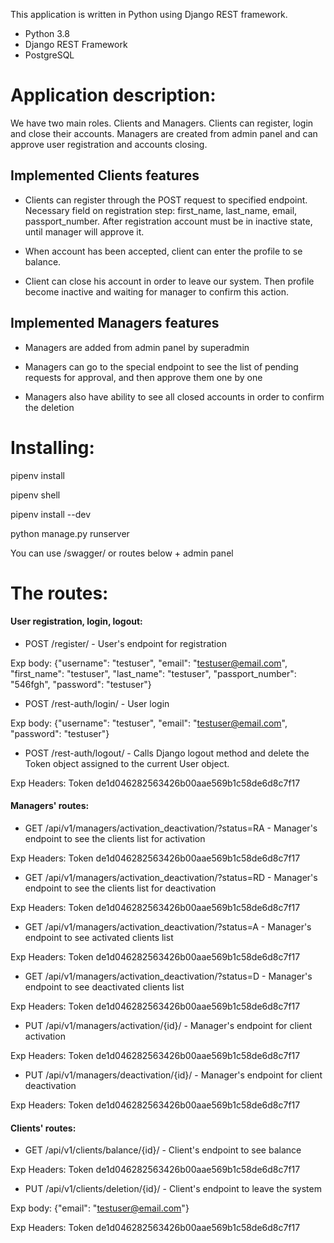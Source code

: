  This application is written in Python using Django REST framework.
- Python 3.8
- Django REST Framework
- PostgreSQL


# Application description:

We have two main roles. Clients and Managers.
Clients can register, login and close their accounts.
Managers are created from admin panel and can approve user
registration and accounts closing.


## Implemented Clients features

- Clients can register through the POST request to specified
endpoint. Necessary field on registration step: first_name,
last_name, email, passport_number.
After registration account must be in inactive state, until
manager will approve it.

- When account has been accepted, client can enter the profile to
se balance.

- Client can close his account in order to leave our system. Then
profile become inactive and waiting for manager to confirm this
action.


## Implemented Managers features

- Managers are added from admin panel by superadmin

- Managers can go to the special endpoint to see the list of pending
requests for approval, and then approve them one by one

- Managers also have ability to see all closed accounts in order to
confirm the deletion


# Installing:

pipenv install

pipenv shell

pipenv install --dev

python manage.py runserver

You can use /swagger/ or routes below + admin panel


# The routes:

#### User registration, login, logout:

- POST /register/ - User's endpoint for registration

Exp body: {"username": "testuser", "email": "testuser@email.com", "first_name": "testuser", "last_name": "testuser", "passport_number": "546fgh", "password": "testuser"}


- POST /rest-auth/login/ - User login

Exp body: {"username": "testuser", "email": "testuser@email.com", "password": "testuser"}


- POST /rest-auth/logout/ - Calls Django logout method and delete the Token object assigned to the current User object.

Exp Headers: Token de1d046282563426b00aae569b1c58de6d8c7f17


#### Managers' routes:

- GET /api/v1/managers/activation_deactivation/?status=RA - Manager's endpoint to see the clients list for activation

Exp Headers: Token de1d046282563426b00aae569b1c58de6d8c7f17

- GET /api/v1/managers/activation_deactivation/?status=RD - Manager's endpoint to see the clients list for deactivation

Exp Headers: Token de1d046282563426b00aae569b1c58de6d8c7f17

- GET /api/v1/managers/activation_deactivation/?status=A - Manager's endpoint to see activated clients list

Exp Headers: Token de1d046282563426b00aae569b1c58de6d8c7f17

- GET /api/v1/managers/activation_deactivation/?status=D - Manager's endpoint to see deactivated clients list

Exp Headers: Token de1d046282563426b00aae569b1c58de6d8c7f17

- PUT /api/v1/managers/activation/{id}/ - Manager's endpoint for client activation

Exp Headers: Token de1d046282563426b00aae569b1c58de6d8c7f17

- PUT /api/v1/managers/deactivation/{id}/ - Manager's endpoint for client deactivation

Exp Headers: Token de1d046282563426b00aae569b1c58de6d8c7f17


#### Clients' routes:

- GET /api/v1/clients/balance/{id}/ - Client's endpoint to see balance

Exp Headers: Token de1d046282563426b00aae569b1c58de6d8c7f17

- PUT /api/v1/clients/deletion/{id}/ - Client's endpoint to leave the system

Exp body: {"email": "testuser@email.com"}

Exp Headers: Token de1d046282563426b00aae569b1c58de6d8c7f17


